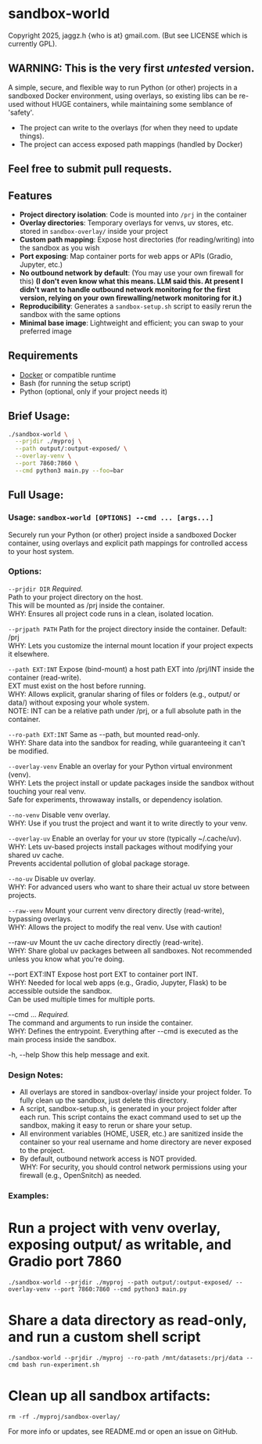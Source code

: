 # sandbox-world

Copyright 2025, jaggz.h {who is at} gmail.com. (But see LICENSE which is currently GPL).

## WARNING: This is the very first *untested* version.

A simple, secure, and flexible way to run Python (or other) projects in a sandboxed Docker environment, using overlays, so existing libs can be re-used without HUGE containers, while maintaining some semblance of 'safety'.

 - The project can write to the overlays (for when they need to update things).
 - The project can access exposed path mappings (handled by Docker)

## Feel free to submit pull requests.

## Features

- **Project directory isolation**: Code is mounted into `/prj` in the container
- **Overlay directories**: Temporary overlays for venvs, uv stores, etc. stored in `sandbox-overlay/` inside your project
- **Custom path mapping**: Expose host directories (for reading/writing) into the sandbox as you wish
- **Port exposing**: Map container ports for web apps or APIs (Gradio, Jupyter, etc.)
- **No outbound network by default**: (You may use your own firewall for this) **(I don't even know what this means. LLM said this. At present I didn't want to handle outbound network monitoring for the first version, relying on your own firewalling/network monitoring for it.)**
- **Reproducibility**: Generates a `sandbox-setup.sh` script to easily rerun the sandbox with the same options
- **Minimal base image**: Lightweight and efficient; you can swap to your preferred image

## Requirements

- [Docker](https://docs.docker.com/get-docker/) or compatible runtime
- Bash (for running the setup script)
- Python (optional, only if your project needs it)

## Brief Usage:

```bash
./sandbox-world \
  --prjdir ./myproj \
  --path output/:output-exposed/ \
  --overlay-venv \
  --port 7860:7860 \
  --cmd python3 main.py --foo=bar
```

## Full Usage:

### Usage: `sandbox-world [OPTIONS] --cmd ... [args...]`

Securely run your Python (or other) project inside a sandboxed Docker container, using overlays and explicit path mappings for controlled access to your host system.

### Options:
  `--prjdir DIR`
      *Required.*  
      Path to your project directory on the host.  
      This will be mounted as /prj inside the container.  
      WHY: Ensures all project code runs in a clean, isolated location.

  `--prjpath PATH`
      Path for the project directory inside the container. Default: /prj  
      WHY: Lets you customize the internal mount location if your project expects it elsewhere.

  `--path EXT:INT`
      Expose (bind-mount) a host path EXT into /prj/INT inside the container (read-write).  
      EXT must exist on the host before running.  
      WHY: Allows explicit, granular sharing of files or folders (e.g., output/ or data/) without exposing your whole system.  
      NOTE: INT can be a relative path under /prj, or a full absolute path in the container.

  `--ro-path EXT:INT`
      Same as --path, but mounted read-only.  
      WHY: Share data into the sandbox for reading, while guaranteeing it can't be modified.

  `--overlay-venv`
      Enable an overlay for your Python virtual environment (venv).  
      WHY: Lets the project install or update packages inside the sandbox without touching your real venv.   
      Safe for experiments, throwaway installs, or dependency isolation.

  `--no-venv`
      Disable venv overlay.  
      WHY: Use if you trust the project and want it to write directly to your venv.

  `--overlay-uv`
      Enable an overlay for your uv store (typically ~/.cache/uv).  
      WHY: Lets uv-based projects install packages without modifying your shared uv cache.  
      Prevents accidental pollution of global package storage.

  `--no-uv`
      Disable uv overlay.  
      WHY: For advanced users who want to share their actual uv store between projects.

  `--raw-venv`
      Mount your current venv directory directly (read-write), bypassing overlays.  
      WHY: Allows the project to modify the real venv. Use with caution!

  --raw-uv
      Mount the uv cache directory directly (read-write).  
      WHY: Share global uv packages between all sandboxes. Not recommended unless you know what you're doing.

  --port EXT:INT
      Expose host port EXT to container port INT.  
      WHY: Needed for local web apps (e.g., Gradio, Jupyter, Flask) to be accessible outside the sandbox.  
      Can be used multiple times for multiple ports.

  --cmd ...
      *Required.*  
      The command and arguments to run inside the container.  
      WHY: Defines the entrypoint. Everything after --cmd is executed as the main process inside the sandbox.

  -h, --help
      Show this help message and exit.

### Design Notes:
  - All overlays are stored in sandbox-overlay/ inside your project folder. 
    To fully clean up the sandbox, just delete this directory.
  - A script, sandbox-setup.sh, is generated in your project folder after each run.
    This script contains the exact command used to set up the sandbox, making it easy to rerun or share your setup.
  - All environment variables (HOME, USER, etc.) are sanitized inside the container so your real username and home directory are never exposed to the project.
  - By default, outbound network access is NOT provided.  
    WHY: For security, you should control network permissions using your firewall (e.g., OpenSnitch) as needed.

### Examples:
  # Run a project with venv overlay, exposing output/ as writable, and Gradio port 7860
  `./sandbox-world --prjdir ./myproj --path output/:output-exposed/ --overlay-venv --port 7860:7860 --cmd python3 main.py`

  # Share a data directory as read-only, and run a custom shell script
  `./sandbox-world --prjdir ./myproj --ro-path /mnt/datasets:/prj/data --cmd bash run-experiment.sh`

  # Clean up all sandbox artifacts:
  `rm -rf ./myproj/sandbox-overlay/`

For more info or updates, see README.md or open an issue on GitHub.

